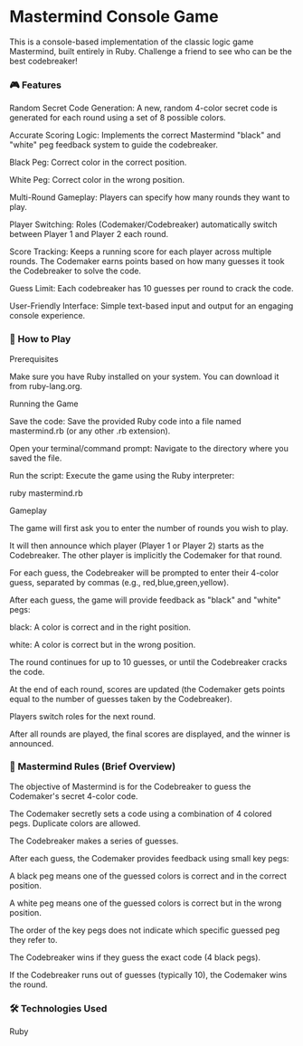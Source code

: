 <h1>Mastermind Console Game</h1>
This is a console-based implementation of the classic logic game Mastermind, built entirely in Ruby. Challenge a friend to see who can be the best codebreaker!

<h3>🎮 Features</h3>
Random Secret Code Generation: A new, random 4-color secret code is generated for each round using a set of 8 possible colors.

Accurate Scoring Logic: Implements the correct Mastermind "black" and "white" peg feedback system to guide the codebreaker.

Black Peg: Correct color in the correct position.

White Peg: Correct color in the wrong position.

Multi-Round Gameplay: Players can specify how many rounds they want to play.

Player Switching: Roles (Codemaker/Codebreaker) automatically switch between Player 1 and Player 2 each round.

Score Tracking: Keeps a running score for each player across multiple rounds. The Codemaker earns points based on how many guesses it took the Codebreaker to solve the code.

Guess Limit: Each codebreaker has 10 guesses per round to crack the code.

User-Friendly Interface: Simple text-based input and output for an engaging console experience.

<h3>🚀 How to Play</h3>
Prerequisites

Make sure you have Ruby installed on your system. You can download it from ruby-lang.org.

Running the Game

Save the code: Save the provided Ruby code into a file named mastermind.rb (or any other .rb extension).

Open your terminal/command prompt: Navigate to the directory where you saved the file.

Run the script: Execute the game using the Ruby interpreter:

ruby mastermind.rb

Gameplay

The game will first ask you to enter the number of rounds you wish to play.

It will then announce which player (Player 1 or Player 2) starts as the Codebreaker. The other player is implicitly the Codemaker for that round.

For each guess, the Codebreaker will be prompted to enter their 4-color guess, separated by commas (e.g., red,blue,green,yellow).

After each guess, the game will provide feedback as "black" and "white" pegs:

black: A color is correct and in the right position.

white: A color is correct but in the wrong position.

The round continues for up to 10 guesses, or until the Codebreaker cracks the code.

At the end of each round, scores are updated (the Codemaker gets points equal to the number of guesses taken by the Codebreaker).

Players switch roles for the next round.

After all rounds are played, the final scores are displayed, and the winner is announced.

<h3>🎯 Mastermind Rules (Brief Overview)</h3>
The objective of Mastermind is for the Codebreaker to guess the Codemaker's secret 4-color code.

The Codemaker secretly sets a code using a combination of 4 colored pegs. Duplicate colors are allowed.

The Codebreaker makes a series of guesses.

After each guess, the Codemaker provides feedback using small key pegs:

A black peg means one of the guessed colors is correct and in the correct position.

A white peg means one of the guessed colors is correct but in the wrong position.

The order of the key pegs does not indicate which specific guessed peg they refer to.

The Codebreaker wins if they guess the exact code (4 black pegs).

If the Codebreaker runs out of guesses (typically 10), the Codemaker wins the round.

<h3>🛠️ Technologies Used</h3>
Ruby